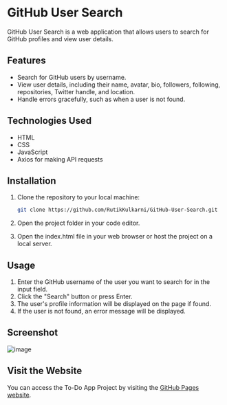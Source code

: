 # GitHub User Search

GitHub User Search is a web application that allows users to search for GitHub profiles and view user details.

## Features

- Search for GitHub users by username.
- View user details, including their name, avatar, bio, followers, following, repositories, Twitter handle, and location.
- Handle errors gracefully, such as when a user is not found.

## Technologies Used

- HTML
- CSS
- JavaScript
- Axios for making API requests

## Installation

1. Clone the repository to your local machine:

   ```bash
   git clone https://github.com/RutikKulkarni/GitHub-User-Search.git
   ```

2. Open the project folder in your code editor.
3. Open the index.html file in your web browser or host the project on a local server.

## Usage

1. Enter the GitHub username of the user you want to search for in the input field.
2. Click the "Search" button or press Enter.
3. The user's profile information will be displayed on the page if found.
4. If the user is not found, an error message will be displayed.

## Screenshot

![image](https://github.com/RutikKulkarni/GitHub-User-Search/assets/86470947/d6c8f2ce-8f47-49ed-a926-e07cfd81241d)

## Visit the Website

You can access the To-Do App Project by visiting the [GitHub Pages website](https://rutikkulkarni.github.io/To-Do-App-Project/).
